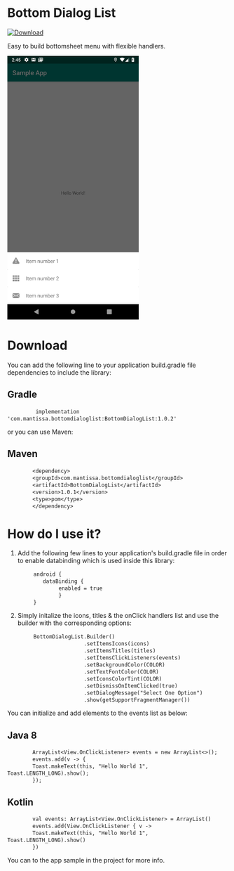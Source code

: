 # Bottom Dialog List
[ ![Download](https://api.bintray.com/packages/murtadhas/BottomDialogList/BottomDialogList/images/download.svg) ](https://bintray.com/murtadhas/BottomDialogList/BottomDialogList/_latestVersion)

Easy to build bottomsheet menu with flexible handlers.

<img src="https://raw.githubusercontent.com/MurtadhaS/BottomDialogList/master/showcase/image_1.png" width=300/>

# Download
You can add the following line to your application build.gradle file dependencies to include the library:
 
## Gradle 
             implementation 'com.mantissa.bottomdialoglist:BottomDialogList:1.0.2'

or you can use Maven:

## Maven

            <dependency>
            <groupId>com.mantissa.bottomdialoglist</groupId>
            <artifactId>BottomDialogList</artifactId>
            <version>1.0.1</version>
            <type>pom</type>
            </dependency>

# How do I use it?

1. Add the following few lines to your application's build.gradle file in order to enable databinding which is used inside this library:

            android {
               dataBinding {
                    enabled = true
                    }
            }

2. Simply initalize the icons, titles & the onClick handlers list and use the builder with the corresponding options:


            BottomDialogList.Builder()
                            .setItemsIcons(icons)
                            .setItemsTitles(titles)
                            .setItemsClickListeners(events)
                            .setBackgroundColor(COLOR)
                            .setTextFontColor(COLOR)
                            .setIconsColorTint(COLOR)
                            .setDismissOnItemClicked(true)
                            .setDialogMessage("Select One Option")
                            .show(getSupportFragmentManager())
                            
                            
 You can initialize and add elements to the events list as below:
 
 ## Java 8
 
            ArrayList<View.OnClickListener> events = new ArrayList<>();
            events.add(v -> {
            Toast.makeText(this, "Hello World 1", Toast.LENGTH_LONG).show();
            });
 
 ## Kotlin
 
            val events: ArrayList<View.OnClickListener> = ArrayList()
            events.add(View.OnClickListener { v ->
            Toast.makeText(this, "Hello World 1", Toast.LENGTH_LONG).show()
            })
 
 You can to the app sample in the project for more info.

